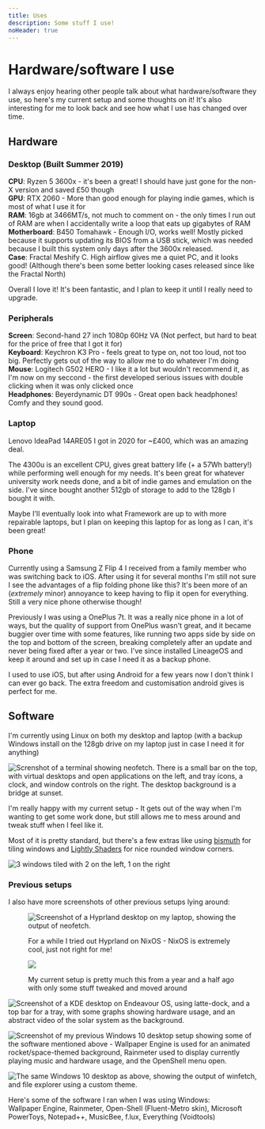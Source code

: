 ```yaml
---
title: Uses
description: Some stuff I use!
noHeader: true
---
```


# Hardware/software I use

I always enjoy hearing other people talk about what hardware/software they use, so here's my current setup and some thoughts on it! It's also interesting for me to look back and see how what I use has changed over time.

## Hardware

### Desktop (Built Summer 2019)

**CPU**: Ryzen 5 3600x - it's been a great! I should have just gone for the non-X version and saved £50 though  
**GPU**: RTX 2060 - More than good enough for playing indie games, which is most of what I use it for  
**RAM**: 16gb at 3466MT/s, not much to comment on - the only times I run out of RAM are when I accidentally write a loop that eats up gigabytes of RAM  
**Motherboard**: B450 Tomahawk - Enough I/O, works well! Mostly picked because it supports updating its BIOS from a USB stick, which was needed because I built this system only days after the 3600x released.  
**Case**: Fractal Meshify C. High airflow gives me a quiet PC, and it looks good! (Although there's been some better looking cases released since like the Fractal North)

Overall I love it! It's been fantastic, and I plan to keep it until I really need to upgrade.

### Peripherals

**Screen**: Second-hand 27 inch 1080p 60Hz VA (Not perfect, but hard to beat for the price of free that I got it for)  
**Keyboard**: Keychron K3 Pro - feels great to type on, not too loud, not too big. Perfectly gets out of the way to allow me to do whatever I'm doing  
**Mouse**: Logitech G502 HERO - I like it a lot but wouldn't recommend it, as I'm now on my seccond - the first developed serious issues with double clicking when it was only clicked once  
**Headphones**: Beyerdynamic DT 990s - Great open back headphones! Comfy and they sound good.

### Laptop

Lenovo IdeaPad 14ARE05 I got in 2020 for ~£400, which was an amazing deal.

The 4300u is an excellent CPU, gives great battery life (+ a 57Wh battery!) while performing well enough for my needs. It's been great for whatever university work needs done, and a bit of indie games and emulation on the side. I've since bought another 512gb of storage to add to the 128gb I bought it with.

Maybe I'll eventually look into what Framework are up to with more repairable laptops, but I plan on keeping this laptop for as long as I can, it's been great!

### Phone

Currently using a Samsung Z Flip 4 I received from a family member who was switching back to iOS. After using it for several months I'm still not sure I see the advantages of a flip folding phone like this? It's been more of an (_extremely_ minor) annoyance to keep having to flip it open for everything. Still a very nice phone otherwise though!

Previously I was using a OnePlus 7t. It was a really nice phone in a lot of ways, but the quality of support from OnePlus wasn't great, and it became buggier over time with some features, like running two apps side by side on the top and bottom of the screen, breaking completely after an update and never being fixed after a year or two. I've since installed LineageOS and keep it around and set up in case I need it as a backup phone.

I used to use iOS, but after using Android for a few years now I don't think I can ever go back. The extra freedom and customisation android gives is perfect for me.

## Software

I'm currently using Linux on both my desktop and laptop (with a backup Windows install on the 128gb drive on my laptop just in case I need it for anything)

![Screnshot of a terminal showing neofetch. There is a small bar on the top, with virtual desktops and open applications on the left, and tray icons, a clock, and window controls on the right. The desktop background is a bridge at sunset.](./imgs/desktop-kde.png)

I'm really happy with my current setup - It gets out of the way when I'm wanting to get some work done, but still allows me to mess around and tweak stuff when I feel like it.

Most of it is pretty standard, but there's a few extras like using [bismuth](https://github.com/Bismuth-Forge/bismuth) for tiling windows and [Lightly Shaders](https://github.com/a-parhom/LightlyShaders) for nice rounded window corners.

![3 windows tiled with 2 on the left, 1 on the right](./imgs/desktop-kde-bromite.png)

### Previous setups

I also have more screenshots of other previous setups lying around:

<figure>

![Screenshot of a Hyprland desktop on my laptop, showing the output of neofetch.](./imgs/laptop-hyprland-nixos.webp)

<figcaption>For a while I tried out Hyprland on NixOS - NixOS is extremely cool, just not right for me!</figcaption>

</figure>

<figure>

![](./imgs/desktop-kde-old.png)

<figcaption>My current setup is pretty much this from a year and a half ago with only some stuff tweaked and moved around</figcaption>

</figure>

![Screenshot of a KDE desktop on Endeavour OS, using latte-dock, and a top bar for a tray, with some graphs showing hardware usage, and an abstract video of the solar system as the background.](./imgs/laptop-endeavour-kde-old.png)

![Screenshot of my previous Windows 10 desktop setup showing some of the software mentioned above - Wallpaper Engine is used for an animated rocket/space-themed background, Rainmeter used to display currently playing music and hardware usage, and the OpenShell menu open.](./imgs/desktop-win10.webp)

![The same Windows 10 desktop as above, showing the output of winfetch, and file explorer using a custom theme.](./imgs/desktop-win10-fetch.png)

Here's some of the software I ran when I was using Windows:  
Wallpaper Engine, Rainmeter, Open-Shell (Fluent-Metro skin), Microsoft PowerToys, Notepad++, MusicBee, f.lux, Everything (Voidtools)
